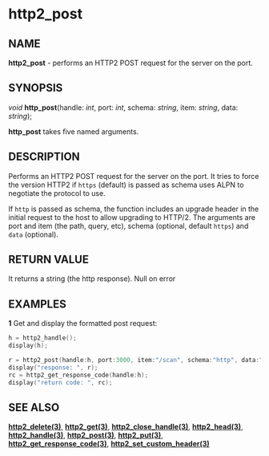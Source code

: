 # http2_post

## NAME

**http2_post** - performs an HTTP2 POST request for the server on the port.

## SYNOPSIS

*void* **http_post**(handle: *int*, port: *int*, schema: *string*, item: *string*, data: *string*);

**http_post** takes five named arguments.

## DESCRIPTION
Performs an HTTP2 POST request for the server on the port. It tries to force the version HTTP2 if `https` (default) is passed as schema uses ALPN to negotiate the protocol to use.

If `http` is passed as schema, the function includes an upgrade header in the initial request to the host to allow upgrading to HTTP/2.
The arguments are port and item (the path, query, etc), schema (optional, default `https`) and `data` (optional).

## RETURN VALUE
It returns a string (the http response). Null on error

## EXAMPLES

**1** Get and display the formatted post request:
```cpp
h = http2_handle();
display(h);

r = http2_post(handle:h, port:3000, item:"/scan", schema:"http", data:"bad scan config format");
display("response: ", r);
rc = http2_get_response_code(handle:h);
display("return code: ", rc);
```

## SEE ALSO

**[http2_delete(3)](http2_delete.md)**, **[http2_get(3)](http2_get.md)**, **[http2_close_handle(3)](http2_close_handle.md)**, **[http2_head(3)](http2_head.md)**, **[http2_handle(3)](http2_handle.md)**, **[http2_post(3)](http2_post.md)**, **[http2_put(3)](http2_put.md)**, **[http2_get_response_code(3)](http2_get_response_code.md)**, **[http2_set_custom_header(3)](http2_set_custom_header.md)**
